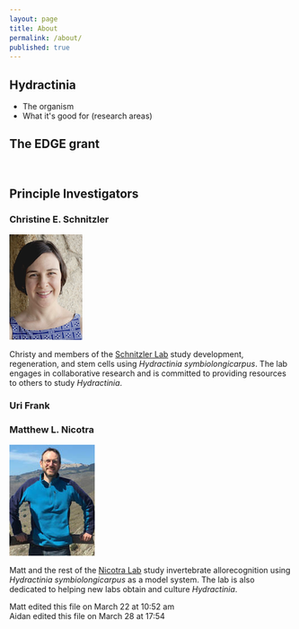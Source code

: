 ```yaml
---
layout: page
title: About
permalink: /about/
published: true
---
```


## Hydractinia
  - The organism
  - What it's good for (research areas)

## The EDGE grant  
&nbsp;  
## Principle Investigators

### Christine E. Schnitzler
![Christy Schnitzler](/assets/img/christyschnitzler.png)

Christy and members of the [Schnitzler Lab](https://www.whitney.ufl.edu/people/current-research-faculty/christine-e-schnitzler-phd/) study development, regeneration, and stem cells using *Hydractinia symbiolongicarpus*.  The lab engages in collaborative research and is committed to providing resources to others to study *Hydractinia*.


### Uri Frank

### Matthew L. Nicotra

![Matt Nicotra](/assets/img/mattnicotra.jpg)

Matt and the rest of the [Nicotra Lab](http://www.nicotralab.org) study invertebrate allorecognition using *Hydractinia symbiolongicarpus* as a model system. The lab is also dedicated to helping new labs obtain and culture *Hydractinia*.



Matt edited this file on March 22 at 10:52 am
<br>
Aidan edited this file on March 28 at 17:54
